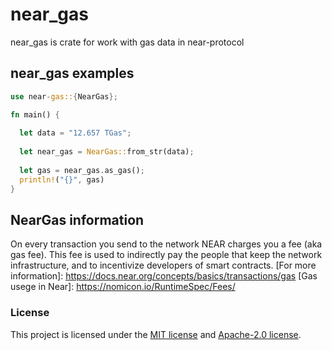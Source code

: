 # near_gas
near_gas is crate for work with gas data in near-protocol 
## near_gas examples 
```rust
use near-gas::{NearGas};

fn main() {
    
  let data = "12.657 TGas";
  
  let near_gas = NearGas::from_str(data);
  
  let gas = near_gas.as_gas();
  println!("{}", gas)
}
```
## NearGas information
On every transaction you send to the network NEAR charges you a fee (aka gas fee). This fee is used to indirectly pay the people that keep the network infrastructure, and to incentivize developers of smart contracts. [For more information]: https://docs.near.org/concepts/basics/transactions/gas
[Gas usege in Near]: https://nomicon.io/RuntimeSpec/Fees/ 



### License

This project is licensed under the [MIT license] and [Apache-2.0 license].

[MIT license]: https://github.com/Mr0melian/near_gas/blob/master/LICENSE-MIT
[Apache-2.0 license]:  https://github.com/Mr0melian/near_gas/blob/master/LICENSE-APACHE
